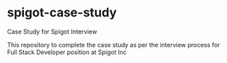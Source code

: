 # spigot-case-study
Case Study for Spigot Interview

This repository to complete the case study as per the interview process for Full Stack Developer position at Spigot Inc 
